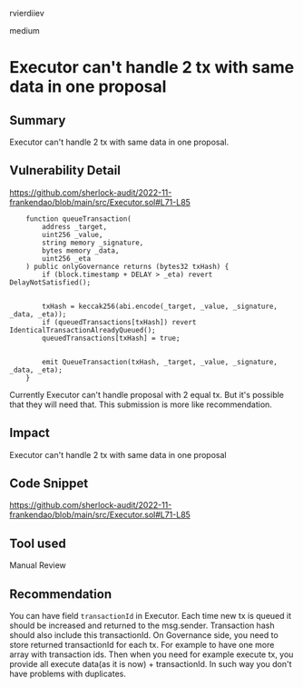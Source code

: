 rvierdiiev

medium

# Executor can't handle 2 tx with same data in one proposal

## Summary
Executor can't handle 2 tx with same data in one proposal.
## Vulnerability Detail
https://github.com/sherlock-audit/2022-11-frankendao/blob/main/src/Executor.sol#L71-L85
```solidity
    function queueTransaction(
        address _target,
        uint256 _value,
        string memory _signature,
        bytes memory _data,
        uint256 _eta
    ) public onlyGovernance returns (bytes32 txHash) {
        if (block.timestamp + DELAY > _eta) revert DelayNotSatisfied();


        txHash = keccak256(abi.encode(_target, _value, _signature, _data, _eta));
        if (queuedTransactions[txHash]) revert IdenticalTransactionAlreadyQueued();
        queuedTransactions[txHash] = true;


        emit QueueTransaction(txHash, _target, _value, _signature, _data, _eta);
    }
```
Currently Executor can't handle proposal with 2 equal tx. But it's possible that they will need that.
This submission is more like recommendation.
## Impact
Executor can't handle 2 tx with same data in one proposal
## Code Snippet
https://github.com/sherlock-audit/2022-11-frankendao/blob/main/src/Executor.sol#L71-L85
## Tool used

Manual Review

## Recommendation
You can have field `transactionId` in Executor. Each time new tx is queued it should be increased and returned to the msg.sender. Transaction hash should also include this transactionId. On Governance side, you need to store returned transactionId for each tx. For example to have one more array with transaction ids. Then when you need for example execute tx, you provide all execute data(as it is now) + transactionId.
In such way you don't have problems with duplicates.